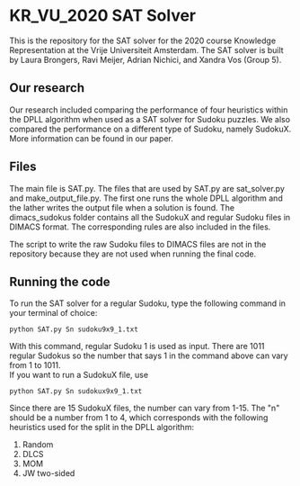 # KR_VU_2020 SAT Solver
This is the repository for the SAT solver for the 2020 course Knowledge
Representation at the Vrije Universiteit Amsterdam. The SAT solver is built by
Laura Brongers, Ravi Meijer, Adrian Nichici, and Xandra Vos (Group 5).

## Our research
Our research included comparing the performance of four heuristics within the
DPLL algorithm when used as a SAT solver for Sudoku puzzles. We also compared
the performance on a different type of Sudoku, namely SudokuX. More information
can be found in our paper.

## Files
The main file is SAT.py. The files that are used by SAT.py are sat_solver.py
and make_output_file.py. The first one runs the whole DPLL algorithm and the
lather writes the output file when a solution is found.
The dimacs_sudokus folder contains all the SudokuX and regular Sudoku files in
DIMACS format. The corresponding rules are also included in the files.

The script to write the raw Sudoku files to DIMACS files are not in the
repository because they are not used when running the final code.

## Running the code

To run the SAT solver for a regular Sudoku, type the following command in your
terminal of choice:

<pre><code>python SAT.py Sn sudoku9x9_1.txt</code></pre>

With this command, regular Sudoku 1 is used as input. There are 1011 regular
Sudokus so the number that says 1 in the command above can vary from
1 to 1011.
<br>
If you want to run a SudokuX file, use

<pre><code>python SAT.py Sn sudokux9x9_1.txt</code></pre>

Since there are 15 SudokuX files, the number can vary from 1-15.
The "n" should be a number from 1 to 4, which corresponds with the following
heuristics used for the split in the DPLL algorithm:
1. Random
2. DLCS
3. MOM
4. JW two-sided
